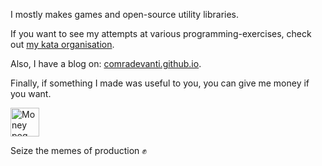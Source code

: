 I mostly makes games and open-source utility libraries.

If you want to see my attempts at various programming-exercises, check out [my kata organisation](https://github.com/comradevanti-katas).

Also, I have a blog on: [comradevanti.github.io](https://comradevanti.github.io).

Finally, if something I made was useful to you, you can give me money if you want.

<a href='https://ko-fi.com/comradevanti' target='_blank'><img height='35' style='border:0px;height:46px;' src='https://az743702.vo.msecnd.net/cdn/kofi3.png?v=0' border='0' alt='Money pog' /></a>


Seize the memes of production ✊
